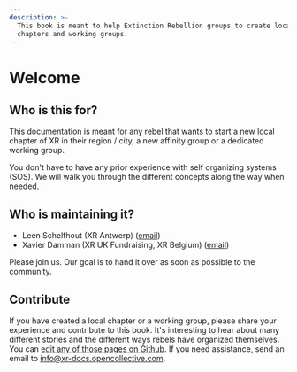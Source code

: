 ```yaml
---
description: >-
  This book is meant to help Extinction Rebellion groups to create local
  chapters and working groups.
---
```


# Welcome

## Who is this for?

This documentation is meant for any rebel that wants to start a new local chapter of XR in their region / city, a new affinity group or a dedicated working group.

You don't have to have any prior experience with self organizing systems \(SOS\). We will walk you through the different concepts along the way when needed.

## Who is maintaining it?

* Leen Schelfhout \(XR Antwerp\) \([email](mailto:leen.schelfhout@protonmail.com)\)
* Xavier Damman \(XR UK Fundraising, XR Belgium\) \([email](mailto:citizenspring@protonmail.com)\)

Please join us. Our goal is to hand it over as soon as possible to the community.

## Contribute

If you have created a local chapter or a working group, please share your experience and contribute to this book. It's interesting to hear about many different stories and the different ways rebels have organized themselves. You can [edit any of those pages on Github](https://github.com/extinctionrebellion/docs). If you need assistance, send an email to [info@xr-docs.opencollective.com](mailto:info@xr-docs.opencollective.com).





